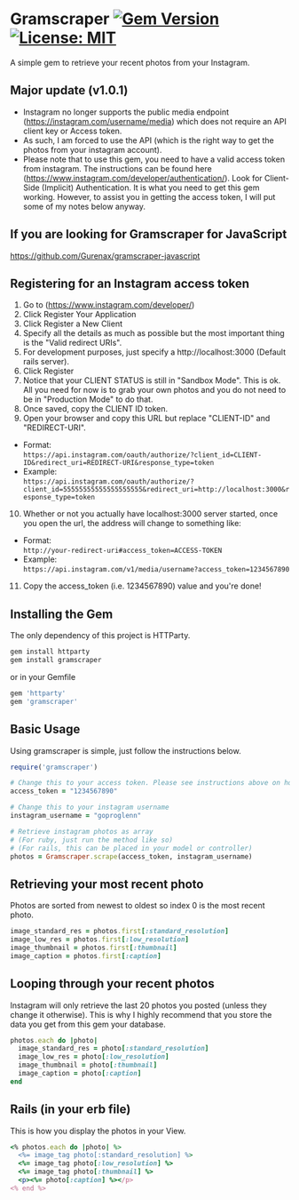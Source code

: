 # Gramscraper [![Gem Version](https://badge.fury.io/rb/gramscraper.svg)](https://badge.fury.io/rb/gramscraper) [![License: MIT](https://img.shields.io/badge/License-MIT-yellow.svg)](https://opensource.org/licenses/MIT)
A simple gem to retrieve your recent photos from your Instagram.

## Major update (v1.0.1)
- Instagram no longer supports the public media endpoint (https://instagram.com/username/media) which does not require an API client key or Access token.
- As such, I am forced to use the API (which is the right way to get the photos from your instagram account).
- Please note that to use this gem, you need to have a valid access token from instagram. The instructions can be found here (https://www.instagram.com/developer/authentication/). Look for Client-Side (Implicit) Authentication. It is what you need to get this gem working. However, to assist you in getting the access token, I will put some of my notes below anyway.

## If you are looking for Gramscraper for JavaScript
https://github.com/Gurenax/gramscraper-javascript

## Registering for an Instagram access token
1. Go to (https://www.instagram.com/developer/)
2. Click Register Your Application
3. Click Register a New Client
4. Specify all the details as much as possible but the most important thing is the "Valid redirect URIs".
5. For development purposes, just specify a http://localhost:3000 (Default rails server).
6. Click Register
7. Notice that your CLIENT STATUS is still in "Sandbox Mode". This is ok. All you need for now is to grab your own photos and you do not need to be in "Production Mode" to do that.
8. Once saved, copy the CLIENT ID token.
9. Open your browser and copy this URL but replace "CLIENT-ID" and "REDIRECT-URI".    
* Format:   
`https://api.instagram.com/oauth/authorize/?client_id=CLIENT-ID&redirect_uri=REDIRECT-URI&response_type=token`    
* Example:    
`https://api.instagram.com/oauth/authorize/?client_id=55555555555555555555&redirect_uri=http://localhost:3000&response_type=token`    
10. Whether or not you actually have localhost:3000 server started, once you open the url, the address will change to something like:   
* Format:   
`http://your-redirect-uri#access_token=ACCESS-TOKEN`    
* Example:    
`https://api.instagram.com/v1/media/username?access_token=1234567890`   
11. Copy the access_token (i.e. 1234567890) value and you're done!


## Installing the Gem
The only dependency of this project is HTTParty.

```ruby
gem install httparty
gem install gramscraper
```
or in your Gemfile
```ruby
gem 'httparty'
gem 'gramscraper'
```

## Basic Usage
Using gramscraper is simple, just follow the instructions below.

```ruby
require('gramscraper')

# Change this to your access token. Please see instructions above on how to get this access token.
access_token = "1234567890"

# Change this to your instagram username
instagram_username = "goproglenn"

# Retrieve instagram photos as array
# (For ruby, just run the method like so)
# (For rails, this can be placed in your model or controller)
photos = Gramscraper.scrape(access_token, instagram_username)
```

## Retrieving your most recent photo
Photos are sorted from newest to oldest so index 0 is the most recent photo.
```ruby
image_standard_res = photos.first[:standard_resolution]
image_low_res = photos.first[:low_resolution]
image_thumbnail = photos.first[:thumbnail]
image_caption = photos.first[:caption]
```

## Looping through your recent photos
Instagram will only retrieve the last 20 photos you posted (unless they change it otherwise). This is why I highly recommend that you store the data you get from this gem your database.
```ruby
photos.each do |photo|
  image_standard_res = photo[:standard_resolution]
  image_low_res = photo[:low_resolution]
  image_thumbnail = photo[:thumbnail]
  image_caption = photo[:caption]
end
```

## Rails (in your erb file)
This is how you display the photos in your View.
```ruby
<% photos.each do |photo| %>
  <%= image_tag photo[:standard_resolution] %>
  <%= image_tag photo[:low_resolution] %>
  <%= image_tag photo[:thumbnail] %>
  <p><%= photo[:caption] %></p>
<% end %>
```